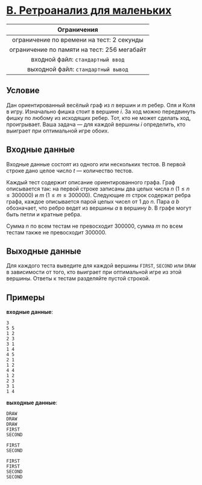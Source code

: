 # [B. Ретроанализ для маленьких](B.cpp)

| Ограничения                                 |
|:-------------------------------------------:|
| ограничение по времени на тест: 2 секунды   |
| ограничение по памяти на тест: 256 мегабайт |
| входной файл: `стандартный ввод`            |
| выходной файл: `стандартный вывод`          |

## Условие

Дан ориентированный весёлый граф из $n$ вершин и $m$ ребер. Оля и Коля в игру. Изначально фишка стоит в вершине $i$. За ход можно передвинуть фишку по любому из исходящих ребер. Тот, кто не может сделать ход, проигрывает. Ваша задача — для каждой вершины $i$ определить, кто выиграет при оптимальной игре обоих.

## Входные данные

Входные данные состоят из одного или нескольких тестов. В первой строке дано целое число $t$ — количество тестов.

Каждый тест содержит описание ориентированного графа. Граф описывается так: на первой строке записаны два целых числа $n$ $(1 \leqslant n \leqslant 300000)$ и $m$ $(1 \leqslant m \leqslant 300000)$. Следующие $m$ строк содержат ребра графа, каждое описывается парой целых чисел от $1$ до $n$. Пара $a~b$ обозначает, что ребро ведет из вершины $a$ в вершину $b$. В графе могут быть петли и кратные ребра.

Сумма $n$ по всем тестам не превосходит $300000$, сумма $m$ по всем тестам также не превосходит $300000$.

## Выходные данные

Для каждого теста выведите для каждой вершины `FIRST`, `SECOND` или `DRAW` в зависимости от того, кто выиграет при оптимальной игре из этой вершины. Ответы к тестам разделяйте пустой строкой.

## Примеры

**входные данные**:

```text
3
5 5
1 2
2 3
3 1
1 4
4 5
2 1
1 2
4 4
1 2
2 3
3 1
1 4
```

**выходные данные**:

```text
DRAW
DRAW
DRAW
FIRST
SECOND

FIRST
SECOND

FIRST
FIRST
SECOND
SECOND
```
